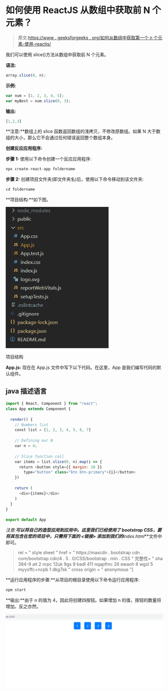 # 如何使用 ReactJS 从数组中获取前 N 个元素？

> 原文:[https://www . geeksforgeeks . org/如何从数组中获取第一个 n 个元素-使用-reactjs/](https://www.geeksforgeeks.org/how-to-get-first-n-number-of-elements-from-an-array-using-reactjs/)

我们可以使用 slice()方法从数组中获取前 N 个元素。

**语法:**

```jsx
array.slice(0, n);
```

**示例:**

```jsx
var num = [1, 2, 3, 4, 5];
var myBest = num.slice(0, 3);
```

**输出:**

```jsx
[1,2,3]
```

**注意:**数组上的 slice 函数返回数组的浅拷贝，不修改原数组。如果 N 大于数组的大小，那么它不会通过任何错误返回整个数组本身。

**创建反应应用程序:**

**步骤 1:** 使用以下命令创建一个反应应用程序:

```jsx
npx create-react-app foldername
```

**步骤 2:** 创建项目文件夹(即文件夹名)后，使用以下命令移动到该文件夹:

```jsx
cd foldername
```

**项目结构:**如下图。

![](img/f04ae0d8b722a9fff0bd9bd138b29c23.png)

项目结构

**App.js:** 现在在 App.js 文件中写下以下代码。在这里，App 是我们编写代码的默认组件。

## java 描述语言

```jsx
import { React, Component } from "react";
class App extends Component {

  render() {
    // Numbers list
    const list = [1, 2, 3, 4, 5, 6, 7]

    // Defining our N
    var n = 4;

    // Slice function call
    var items = list.slice(0, n).map(i => {
      return <button style={{ margin: 10 }}
        type="button" class="btn btn-primary">{i}</button>
    })

    return (
      <div>{items}</div>
    )
  }
}

export default App
```

**注意:**可以将自己的造型应用到应用中。这里我们已经使用了 bootstrap CSS，要将其包含在您的项目中，只需将下面的 ***<链接>*** 添加到我们的***index.html***文件中即可。

> <link>rel = " style sheet "
> href = " https://maxcdn . bootstrap cdn . com/bootstrap cdn/4 . 5 . 0/CSS/bootstrap . min . CSS "
> 完整性= " sha 384-9 ait 2 nrpc 12uk 9gs 9 badl 411 nqapfmc 26 ewaoh 8 wgzl 5 myyxffc+ncpb 1 dkg7sk "
> cross origin = " anonymous "]

**运行应用程序的步骤:**从项目的根目录使用以下命令运行应用程序:

```jsx
npm start
```

**输出:**由于 n 的值为 4，因此将创建四按钮。如果增加 n 的值，按钮的数量将增加，反之亦然。

![](img/11f4a98696243f1a59bd6345c55a33b8.png)